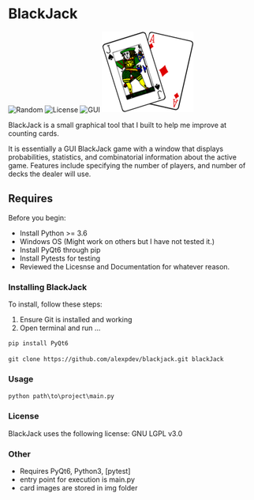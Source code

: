 # BlackJack

![Random](https://img.shields.io/badge/Random-2355-orange)
![License](https://img.shields.io/badge/License-GNU%20LGPL-blue)
![GUI](https://img.shields.io/badge/GUI-Qt-green)
![Logo](./img/blackjackicon.png)

BlackJack is a small graphical tool that I built to help me improve at counting cards.

It is essentially a GUI BlackJack game with a window that displays probabilities,
statistics, and combinatorial information about the active game. Features include
specifying the number of players, and number of decks the dealer will use.

## Requires

Before you begin:

* Install Python >= 3.6
* Windows OS (Might work on others but I have not tested it.)
* Install PyQt6 through pip
* Install Pytests for testing
* Reviewed the Licesnse and Documentation for whatever reason.

### Installing BlackJack

To install, follow these steps:

1. Ensure Git is installed and working
2. Open terminal and run ...

```Windows:
pip install PyQt6

git clone https://github.com/alexpdev/blackjack.git blackJack
```

### Usage

```Windows
python path\to\project\main.py
```

### License

BlackJack uses the following license: GNU LGPL v3.0

### Other

* Requires PyQt6, Python3, [pytest]
* entry point for execution is main.py
* card images are stored in img folder
